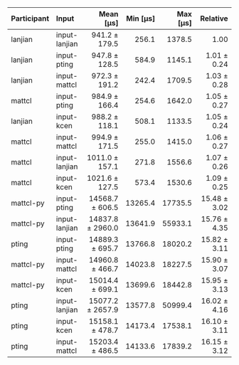 | Participant | Input | Mean [µs] | Min [µs] | Max [µs] | Relative |
|:---|:---|---:|---:|---:|---:|
| lanjian | input-lanjian | 941.2 ± 179.5 | 256.1 | 1378.5 | 1.00 |
| lanjian | input-pting | 947.8 ± 128.5 | 584.9 | 1145.1 | 1.01 ± 0.24 |
| lanjian | input-mattcl | 972.3 ± 191.2 | 242.4 | 1709.5 | 1.03 ± 0.28 |
| mattcl | input-pting | 984.9 ± 166.4 | 254.6 | 1642.0 | 1.05 ± 0.27 |
| lanjian | input-kcen | 988.2 ± 118.1 | 508.1 | 1133.5 | 1.05 ± 0.24 |
| mattcl | input-mattcl | 994.9 ± 171.5 | 255.0 | 1415.0 | 1.06 ± 0.27 |
| mattcl | input-lanjian | 1011.0 ± 157.1 | 271.8 | 1556.6 | 1.07 ± 0.26 |
| mattcl | input-kcen | 1021.6 ± 127.5 | 573.4 | 1530.6 | 1.09 ± 0.25 |
| mattcl-py | input-pting | 14568.7 ± 606.5 | 13265.4 | 17735.5 | 15.48 ± 3.02 |
| mattcl-py | input-lanjian | 14837.8 ± 2960.0 | 13641.9 | 55933.1 | 15.76 ± 4.35 |
| pting | input-pting | 14889.3 ± 695.7 | 13766.8 | 18020.2 | 15.82 ± 3.11 |
| mattcl-py | input-mattcl | 14960.8 ± 466.7 | 14023.8 | 18227.5 | 15.90 ± 3.07 |
| mattcl-py | input-kcen | 15014.4 ± 699.1 | 13699.6 | 18442.8 | 15.95 ± 3.13 |
| pting | input-lanjian | 15077.2 ± 2657.9 | 13577.8 | 50999.4 | 16.02 ± 4.16 |
| pting | input-kcen | 15158.1 ± 478.7 | 14173.4 | 17538.1 | 16.10 ± 3.11 |
| pting | input-mattcl | 15203.4 ± 486.5 | 14133.6 | 17839.2 | 16.15 ± 3.12 |
